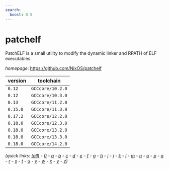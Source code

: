 ```yaml
---
search:
  boost: 0.5
---
```

# patchelf

PatchELF is a small utility to modify the dynamic linker and RPATH of ELF executables.

*homepage*: <https://github.com/NixOS/patchelf>

version | toolchain
--------|----------
``0.12`` | ``GCCcore/10.2.0``
``0.12`` | ``GCCcore/10.3.0``
``0.13`` | ``GCCcore/11.2.0``
``0.15.0`` | ``GCCcore/11.3.0``
``0.17.2`` | ``GCCcore/12.2.0``
``0.18.0`` | ``GCCcore/12.3.0``
``0.18.0`` | ``GCCcore/13.2.0``
``0.18.0`` | ``GCCcore/13.3.0``
``0.18.0`` | ``GCCcore/14.2.0``


*(quick links: [(all)](../index.md) - [0](../0/index.md) - [a](../a/index.md) - [b](../b/index.md) - [c](../c/index.md) - [d](../d/index.md) - [e](../e/index.md) - [f](../f/index.md) - [g](../g/index.md) - [h](../h/index.md) - [i](../i/index.md) - [j](../j/index.md) - [k](../k/index.md) - [l](../l/index.md) - [m](../m/index.md) - [n](../n/index.md) - [o](../o/index.md) - [p](../p/index.md) - [q](../q/index.md) - [r](../r/index.md) - [s](../s/index.md) - [t](../t/index.md) - [u](../u/index.md) - [v](../v/index.md) - [w](../w/index.md) - [x](../x/index.md) - [y](../y/index.md) - [z](../z/index.md))*

